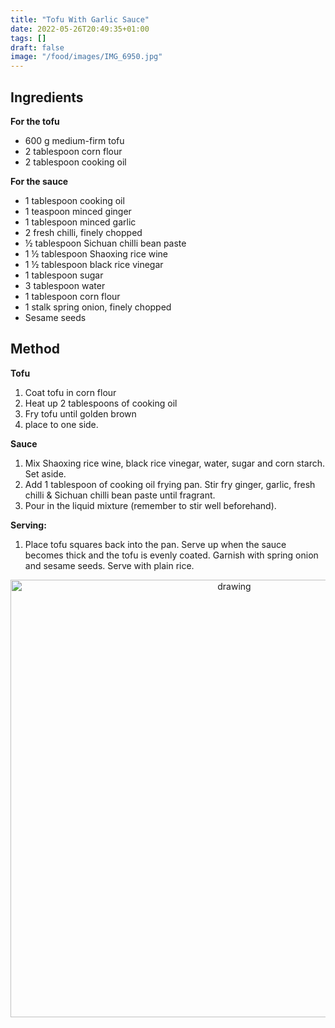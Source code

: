 ```yaml
---
title: "Tofu With Garlic Sauce"
date: 2022-05-26T20:49:35+01:00
tags: []
draft: false
image: "/food/images/IMG_6950.jpg"
---
```



## Ingredients 

**For the tofu**
* 600 g medium-firm tofu
* 2 tablespoon corn flour
* 2 tablespoon cooking oil

**For the sauce**
* 1 tablespoon cooking oil
* 1 teaspoon minced ginger
* 1 tablespoon minced garlic
* 2 fresh chilli, finely chopped
* ½ tablespoon Sichuan chilli bean paste 
* 1 ½ tablespoon Shaoxing rice wine
* 1 ½ tablespoon black rice vinegar
* 1 tablespoon sugar
* 3 tablespoon water
* 1 tablespoon corn flour
* 1 stalk spring onion, finely chopped
* Sesame seeds

## Method

**Tofu**
1. Coat tofu in corn flour 
2. Heat up 2 tablespoons of cooking oil
3. Fry tofu until golden brown 
4. place to one side.

**Sauce**<br>
1. Mix Shaoxing rice wine, black rice vinegar, water, sugar and corn starch. Set aside. 
2. Add 1 tablespoon of cooking oil frying pan. Stir fry ginger, garlic, fresh chilli & Sichuan chilli bean paste until fragrant.
3. Pour in the liquid mixture (remember to stir well beforehand).

**Serving:**
1. Place tofu squares back into the pan. Serve up when the sauce becomes thick and the tofu is evenly coated.
Garnish with spring onion and sesame seeds. Serve with plain rice.


<p align="center"> 
<img src="/food/images/IMG_6950.jpg" alt="drawing" width="700"/>
</p>
<br>
